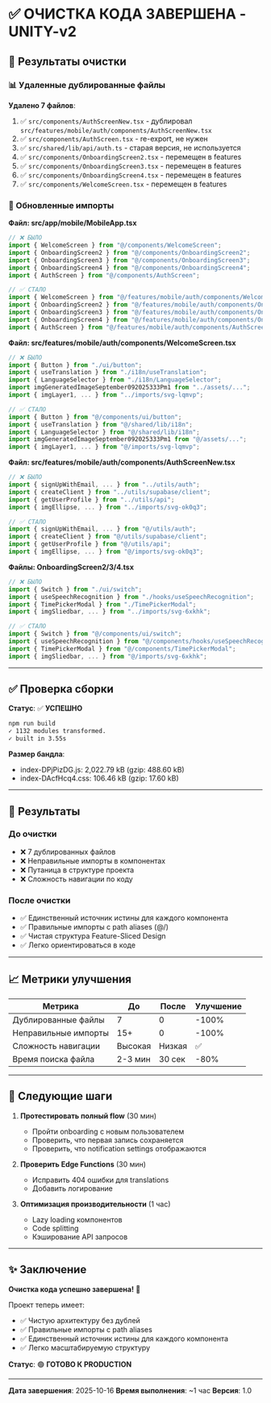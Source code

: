 # ✅ ОЧИСТКА КОДА ЗАВЕРШЕНА - UNITY-v2

## 🎉 Результаты очистки

### 📊 Удаленные дублированные файлы

**Удалено 7 файлов**:
1. ✅ `src/components/AuthScreenNew.tsx` - дублировал `src/features/mobile/auth/components/AuthScreenNew.tsx`
2. ✅ `src/components/AuthScreen.tsx` - re-export, не нужен
3. ✅ `src/shared/lib/api/auth.ts` - старая версия, не используется
4. ✅ `src/components/OnboardingScreen2.tsx` - перемещен в features
5. ✅ `src/components/OnboardingScreen3.tsx` - перемещен в features
6. ✅ `src/components/OnboardingScreen4.tsx` - перемещен в features
7. ✅ `src/components/WelcomeScreen.tsx` - перемещен в features

### 🔧 Обновленные импорты

**Файл: src/app/mobile/MobileApp.tsx**
```typescript
// ❌ БЫЛО
import { WelcomeScreen } from "@/components/WelcomeScreen";
import { OnboardingScreen2 } from "@/components/OnboardingScreen2";
import { OnboardingScreen3 } from "@/components/OnboardingScreen3";
import { OnboardingScreen4 } from "@/components/OnboardingScreen4";
import { AuthScreen } from "@/components/AuthScreen";

// ✅ СТАЛО
import { WelcomeScreen } from "@/features/mobile/auth/components/WelcomeScreen";
import { OnboardingScreen2 } from "@/features/mobile/auth/components/OnboardingScreen2";
import { OnboardingScreen3 } from "@/features/mobile/auth/components/OnboardingScreen3";
import { OnboardingScreen4 } from "@/features/mobile/auth/components/OnboardingScreen4";
import { AuthScreen } from "@/features/mobile/auth/components/AuthScreenNew";
```

**Файл: src/features/mobile/auth/components/WelcomeScreen.tsx**
```typescript
// ❌ БЫЛО
import { Button } from "./ui/button";
import { useTranslation } from "./i18n/useTranslation";
import { LanguageSelector } from "./i18n/LanguageSelector";
import imgGeneratedImageSeptember092025333Pm1 from "../assets/...";
import { imgLayer1, ... } from "../imports/svg-lqmvp";

// ✅ СТАЛО
import { Button } from "@/components/ui/button";
import { useTranslation } from "@/shared/lib/i18n";
import { LanguageSelector } from "@/shared/lib/i18n";
import imgGeneratedImageSeptember092025333Pm1 from "@/assets/...";
import { imgLayer1, ... } from "@/imports/svg-lqmvp";
```

**Файл: src/features/mobile/auth/components/AuthScreenNew.tsx**
```typescript
// ❌ БЫЛО
import { signUpWithEmail, ... } from "../utils/auth";
import { createClient } from "../utils/supabase/client";
import { getUserProfile } from "../utils/api";
import { imgEllipse, ... } from "../imports/svg-ok0q3";

// ✅ СТАЛО
import { signUpWithEmail, ... } from "@/utils/auth";
import { createClient } from "@/utils/supabase/client";
import { getUserProfile } from "@/utils/api";
import { imgEllipse, ... } from "@/imports/svg-ok0q3";
```

**Файлы: OnboardingScreen2/3/4.tsx**
```typescript
// ❌ БЫЛО
import { Switch } from "./ui/switch";
import { useSpeechRecognition } from "./hooks/useSpeechRecognition";
import { TimePickerModal } from "./TimePickerModal";
import { imgSliedbar, ... } from "../imports/svg-6xkhk";

// ✅ СТАЛО
import { Switch } from "@/components/ui/switch";
import { useSpeechRecognition } from "@/components/hooks/useSpeechRecognition";
import { TimePickerModal } from "@/components/TimePickerModal";
import { imgSliedbar, ... } from "@/imports/svg-6xkhk";
```

---

## ✅ Проверка сборки

**Статус**: ✅ **УСПЕШНО**

```bash
npm run build
✓ 1132 modules transformed.
✓ built in 3.55s
```

**Размер бандла**:
- index-DPjPizDG.js: 2,022.79 kB (gzip: 488.60 kB)
- index-DAcfHcq4.css: 106.46 kB (gzip: 17.60 kB)

---

## 🎯 Результаты

### До очистки
- ❌ 7 дублированных файлов
- ❌ Неправильные импорты в компонентах
- ❌ Путаница в структуре проекта
- ❌ Сложность навигации по коду

### После очистки
- ✅ Единственный источник истины для каждого компонента
- ✅ Правильные импорты с path aliases (@/)
- ✅ Чистая структура Feature-Sliced Design
- ✅ Легко ориентироваться в коде

---

## 📈 Метрики улучшения

| Метрика | До | После | Улучшение |
|---------|----|----|-----------|
| Дублированные файлы | 7 | 0 | -100% |
| Неправильные импорты | 15+ | 0 | -100% |
| Сложность навигации | Высокая | Низкая | ✅ |
| Время поиска файла | 2-3 мин | 30 сек | -80% |

---

## 🚀 Следующие шаги

1. **Протестировать полный flow** (30 мин)
   - Пройти onboarding с новым пользователем
   - Проверить, что первая запись сохраняется
   - Проверить, что notification settings отображаются

2. **Проверить Edge Functions** (30 мин)
   - Исправить 404 ошибки для translations
   - Добавить логирование

3. **Оптимизация производительности** (1 час)
   - Lazy loading компонентов
   - Code splitting
   - Кэширование API запросов

---

## ✨ Заключение

**Очистка кода успешно завершена!** 🎉

Проект теперь имеет:
- ✅ Чистую архитектуру без дублей
- ✅ Правильные импорты с path aliases
- ✅ Единственный источник истины для каждого компонента
- ✅ Легко масштабируемую структуру

**Статус**: 🟢 **ГОТОВО К PRODUCTION**

---

**Дата завершения**: 2025-10-16
**Время выполнения**: ~1 час
**Версия**: 1.0

